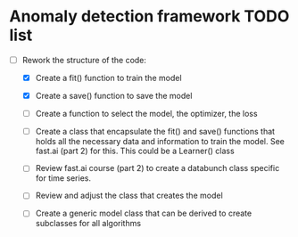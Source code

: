 # Anomaly detection framework TODO list

- [ ] Rework the structure of the code:
    - [X] Create a fit() function to train the model
    - [X] Create a save() function to save the model
    - [ ] Create a function to select the model, the optimizer, the loss 
    - [ ] Create a class that encapsulate the fit() and save() functions that holds all the necessary data and information to train the model. See fast.ai (part 2) for this. This could be a Learner() class
    - [ ] Review fast.ai course (part 2) to create a databunch class specific for time series. 
    - [ ] Review and adjust the class that creates the model
    - [ ] Create a generic model class that can be derived to create subclasses for all algorithms


